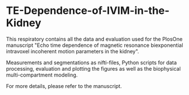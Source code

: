 # TE-Dependence-of-IVIM-in-the-Kidney
This respiratory contains all the data and evaluation used for the PlosOne manuscript "Echo time dependence of magnetic resonance biexponential intravoxel incoherent motion parameters in the kidney".

Measurements and segmentations as nifti-files, Python scripts for data processing, evaluation and plotting the figures as well as the biophysical multi-compartment modeling.

For more details, please refer to the manuscript.
